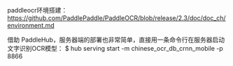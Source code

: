 paddleocr环境搭建：
https://github.com/PaddlePaddle/PaddleOCR/blob/release/2.3/doc/doc_ch/environment.md

借助 PaddleHub，服务器端的部署也非常简单，直接用一条命令行在服务器启动文字识别OCR模型：
$ hub serving start -m chinese_ocr_db_crnn_mobile -p 8866
